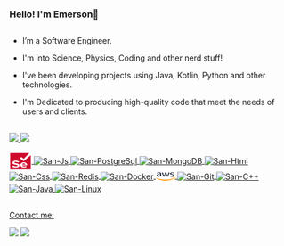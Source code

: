 ### Hello! I'm Emerson👋
##
 
- I’m a Software Engineer.
 
- I'm into Science, Physics, Coding and other nerd stuff!
 
- I've been developing projects using Java, Kotlin, Python and other technologies.
  
- I'm Dedicated to producing high-quality code that meet the needs of users and clients.
 
##
<div align="flex-start">
<a href="https://github.com/Emersonl33">
<img height="135em" src="https://github-readme-stats.vercel.app/api?username=Emersonl33&show_icons=true&theme=tokyonight&include_all_commits=true&count_private=true"/>
<img height="135em" src="https://github-readme-stats.vercel.app/api/top-langs/?username=Emersonl33&layout=compact&langs_count=7&theme=tokyonight"/>
</div>
<div style="display: inline_block"><br>
<img align="center" alt="San-Js" height="30" width="40" 
src = "https://github.com/devicons/devicon/blob/master/icons/selenium/selenium-original.svg">
<img align="center" alt="San-Js" height="25" width="35" src="https://cdn.jsdelivr.net/gh/devicons/devicon/icons/javascript/javascript-plain.svg">
<img align="center" alt="San-PostgreSql "height="25" width="35" src="https://cdn.jsdelivr.net/gh/devicons/devicon/icons/postgresql/postgresql-original.svg">
<img align="center" alt="San-MongoDB "height="25" width="35" src="https://cdn.jsdelivr.net/gh/devicons/devicon/icons/mongodb/mongodb-original.svg">
<img align="center" alt="San-Html "height="25" width="35" src="https://cdn.jsdelivr.net/gh/devicons/devicon/icons/html5/html5-original.svg" />
<img align="center" alt="San-Css "height="25" width="35" src="https://cdn.jsdelivr.net/gh/devicons/devicon/icons/css3/css3-original.svg" />
<img align="center" alt="San-Redis "height="25" width="35" src="https://cdn.jsdelivr.net/gh/devicons/devicon/icons/redis/redis-original.svg" />
<img align="center" alt="San-Docker "height="25" width="35" src="https://cdn.jsdelivr.net/gh/devicons/devicon/icons/docker/docker-original.svg" />
<img align="center" alt="San-Aws "height="25" width="35" src="https://github.com/devicons/devicon/blob/master/icons/amazonwebservices/amazonwebservices-original-wordmark.svg" />
<img align="center" alt="San-Git"height="25" width="35" src="https://cdn.jsdelivr.net/gh/devicons/devicon/icons/git/git-original.svg" />
<img align="center" alt="San-C++ "height="25" width="35" src="https://cdn.jsdelivr.net/gh/devicons/devicon/icons/cplusplus/cplusplus-original.svg" />
<img align="center" alt="San-Java "height="25" width="35" src="https://cdn.jsdelivr.net/gh/devicons/devicon/icons/java/java-original.svg" />
<img align="center" alt="San-Linux "height="25" width="35" src="https://cdn.jsdelivr.net/gh/devicons/devicon/icons/linux/linux-original.svg" />

 ##
          
</div> 
<p>Contact me:</p>
<div> 
<a href = "mailto:emersonl33@hotmail.com"><img src="https://img.shields.io/badge/Gmail-D14836?style=for-the-badge&logo=gmail&logoColor=white" target="_blank"></a>
<a href="www.linkedin.com/in/EmersonGomesl33" target="_blank"><img src="https://img.shields.io/badge/-LinkedIn-%230077B5?style=for-the-badge&logo=linkedin&logoColor=white" target="_blank"></a> 
</div>
